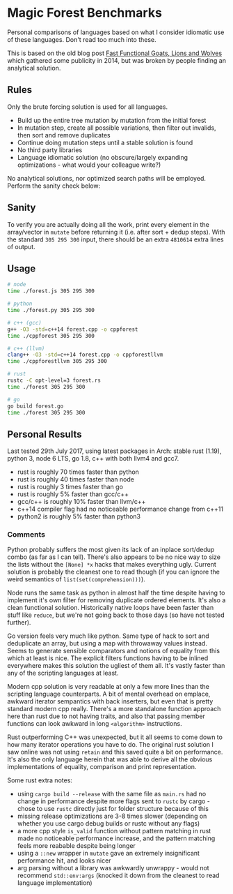 # Magic Forest Benchmarks
Personal comparisons of languages based on what I consider idiomatic use of these languages. Don't read too much into these.

This is based on the old blog post [Fast Functional Goats, Lions and Wolves](http://unriskinsight.blogspot.co.uk/2014/06/fast-functional-goats-lions-and-wolves.html) which gathered some publicity in 2014, but was broken by people finding an analytical solution.

## Rules
Only the brute forcing solution is used for all languages.

- Build up the entire tree mutation by mutation from the initial forest
- In mutation step, create all possible variations, then filter out invalids, then sort and remove duplicates
- Continue doing mutation steps until a stable solution is found
- No third party libraries
- Language idiomatic solution (no obscure/largely expanding optimizations - what would your colleague write?)

No analytical solutions, nor optimized search paths will be employed. Perform the sanity check below:

## Sanity
To verify you are actually doing all the work, print every element in the array/vector in `mutate` before returning it (i.e. after sort + dedup steps). With the standard `305 295 300` input, there should be an extra `4810614` extra lines of output.

## Usage

```bash
# node
time ./forest.js 305 295 300

# python
time ./forest.py 305 295 300

# c++ (gcc)
g++ -O3 -std=c++14 forest.cpp -o cppforest
time ./cppforest 305 295 300

# c++ (llvm)
clang++ -O3 -std=c++14 forest.cpp -o cppforestllvm
time ./cppforestllvm 305 295 300

# rust
rustc -C opt-level=3 forest.rs
time ./forest 305 295 300

# go
go build forest.go
time ./forest 305 295 300
```

## Personal Results
Last tested 29th July 2017, using latest packages in Arch: stable rust (1.19), python 3, node 6 LTS, go 1.8, c++ with both llvm4 and gcc7.

- rust is roughly 70 times faster than python
- rust is roughly 40 times faster than node
- rust is roughly 3 times faster than go
- rust is roughly 5% faster than gcc/c++
- gcc/c++ is roughly 10% faster than llvm/c++
- c++14 compiler flag had no noticeable performance change from c++11
- python2 is roughly 5% faster than python3

### Comments
Python probably suffers the most given its lack of an inplace sort/dedup combo (as far as I can tell). There's also appears to be no nice way to size the lists without the `[None] *x` hacks that makes everything ugly. Current solution is probably the cleanest one to read though (if you can ignore the weird semantics of `list(set(comprehension)))`).

Node runs the same task as python in almost half the time despite having to implement it's own filter for removing duplicate ordered elements. It's also a clean functional solution. Historically native loops have been faster than stuff like `reduce`, but we're not going back to those days (so have not tested further).

Go version feels very much like python. Same type of hack to sort and deduplicate an array, but using a map with throwaway values instead. Seems to generate sensible comparators and notions of equality from this which at least is nice. The explicit filters functions having to be inlined everywhere makes this solution the ugliest of them all. It's vastly faster than any of the scripting languages at least.

Modern cpp solution is very readable at only a few more lines than the scripting language counterparts. A bit of mental overhead on emplace, awkward iterator sempantics with back inserters, but even that is pretty standard modern cpp really. There's a more standalone function approach here than rust due to not having traits, and also that passing member functions can look awkward in long `<algorithm>` instructions.

Rust outperforming C++ was unexpected, but it all seems to come down to how many iterator operations you have to do. The original rust solution I saw online was not using `retain` and this saved quite a bit on performance. It's also the only language herein that was able to derive all the obvious implementations of equality, comparison and print representation.

Some rust extra notes:
- using `cargo build --release` with the same file as `main.rs` had no change in performance despite more flags sent to `rustc` by cargo - chose to use `rustc` directly just for folder structure because of this
- missing release optimizations are 3-8 times slower (depending on whether you use cargo debug builds or rustc without any flags)
- a more cpp style `is_valid` function without pattern matching in rust made no noticeable performance increase, and the pattern matching feels more reabable despite being longer
- using a `::new` wrapper in `mutate` gave an extremely insignificant performance hit, and looks nicer
- arg parsing without a library was awkwardly unwrappy - would not recommend `std::env:args` (knocked it down from the cleanest to read language implementation)
